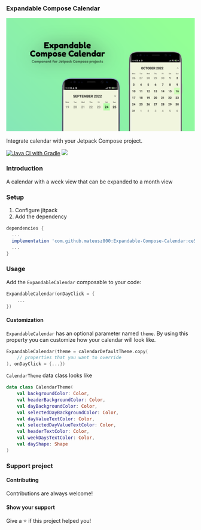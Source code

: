 ### Expandable Compose Calendar

![Expandable Compose Calendar](art/banner.png)

Integrate calendar with your Jetpack Compose project.

[![Java CI with Gradle](https://github.com/mateusz800/Expandable-Compose-Calendar/actions/workflows/gradle.yml/badge.svg)](https://github.com/mateusz800/Expandable-Compose-Calendar/actions/workflows/gradle.yml)
[![](https://jitpack.io/v/mateusz800/Expandable-Compose-Calendar.svg)](https://jitpack.io/#mateusz800/Expandable-Compose-Calendar)

### Introduction

A calendar with a week view that can be expanded to a month view

### Setup

1. Configure jitpack
2. Add the dependency

```gradle
dependencies {
  ...
  implementation 'com.github.mateusz800:Expandable-Compose-Calendar:ce5075e1d4'
  ...
}
```

### Usage

Add the `ExpandableCalendar` composable to your code:

```kotlin
ExpandableCalendar(onDayClick = {
    ...
})
```

#### Customization

`ExpandableCalendar` has an optional parameter named `theme`. By using this property you can
customize how your calendar will look like.
```kotlin
ExpandableCalendar(theme = calendarDefaultTheme.copy(
    // properties that you want to override
), onDayClick = {...})
```
 `CalendarTheme` data class looks like
```kotlin
data class CalendarTheme(
    val backgroundColor: Color,
    val headerBackgroundColor: Color,
    val dayBackgroundColor: Color,
    val selectedDayBackgroundColor: Color,
    val dayValueTextColor: Color,
    val selectedDayValueTextColor: Color,
    val headerTextColor: Color,
    val weekDaysTextColor: Color,
    val dayShape: Shape
)
```

### Support project

#### Contributing

Contributions are always welcome!

#### Show your support

Give a ⭐️ if this project helped you!
